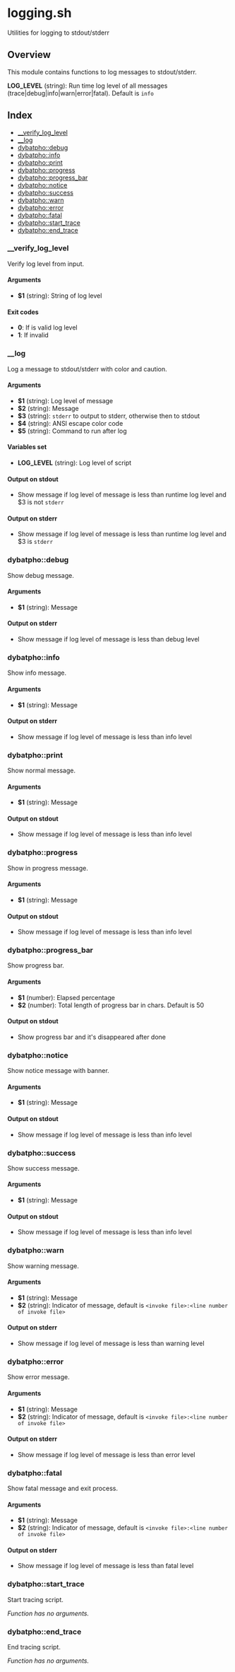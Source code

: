 # logging.sh

Utilities for logging to stdout/stderr

## Overview

This module contains functions to log messages to stdout/stderr.

**LOG_LEVEL** (string): Run time log level of all messages (trace|debug|info|warn|error|fatal). Default is `info`

## Index

* [__verify_log_level](#verifyloglevel)
* [__log](#log)
* [dybatpho::debug](#dybatphodebug)
* [dybatpho::info](#dybatphoinfo)
* [dybatpho::print](#dybatphoprint)
* [dybatpho::progress](#dybatphoprogress)
* [dybatpho::progress_bar](#dybatphoprogressbar)
* [dybatpho::notice](#dybatphonotice)
* [dybatpho::success](#dybatphosuccess)
* [dybatpho::warn](#dybatphowarn)
* [dybatpho::error](#dybatphoerror)
* [dybatpho::fatal](#dybatphofatal)
* [dybatpho::start_trace](#dybatphostarttrace)
* [dybatpho::end_trace](#dybatphoendtrace)

### __verify_log_level

Verify log level from input.

#### Arguments

* **$1** (string): String of log level

#### Exit codes

* **0**: If is valid log level
* **1**: If invalid

### __log

Log a message to stdout/stderr with color and caution.

#### Arguments

* **$1** (string): Log level of message
* **$2** (string): Message
* **$3** (string): `stderr` to output to stderr, otherwise then to stdout
* **$4** (string): ANSI escape color code
* **$5** (string): Command to run after log

#### Variables set

* **LOG_LEVEL** (string): Log level of script

#### Output on stdout

* Show message if log level of message is less than runtime log level and $3 is not `stderr`

#### Output on stderr

* Show message if log level of message is less than runtime log level and $3 is `stderr`

### dybatpho::debug

Show debug message.

#### Arguments

* **$1** (string): Message

#### Output on stderr

* Show message if log level of message is less than debug level

### dybatpho::info

Show info message.

#### Arguments

* **$1** (string): Message

#### Output on stderr

* Show message if log level of message is less than info level

### dybatpho::print

Show normal message.

#### Arguments

* **$1** (string): Message

#### Output on stdout

* Show message if log level of message is less than info level

### dybatpho::progress

Show in progress message.

#### Arguments

* **$1** (string): Message

#### Output on stdout

* Show message if log level of message is less than info level

### dybatpho::progress_bar

Show progress bar.

#### Arguments

* **$1** (number): Elapsed percentage
* **$2** (number): Total length of progress bar in chars. Default is 50

#### Output on stdout

* Show progress bar and it's disappeared after done

### dybatpho::notice

Show notice message with banner.

#### Arguments

* **$1** (string): Message

#### Output on stdout

* Show message if log level of message is less than info level

### dybatpho::success

Show success message.

#### Arguments

* **$1** (string): Message

#### Output on stdout

* Show message if log level of message is less than info level

### dybatpho::warn

Show warning message.

#### Arguments

* **$1** (string): Message
* **$2** (string): Indicator of message, default is `<invoke file>:<line number of invoke file>`

#### Output on stderr

* Show message if log level of message is less than warning level

### dybatpho::error

Show error message.

#### Arguments

* **$1** (string): Message
* **$2** (string): Indicator of message, default is `<invoke file>:<line number of invoke file>`

#### Output on stderr

* Show message if log level of message is less than error level

### dybatpho::fatal

Show fatal message and exit process.

#### Arguments

* **$1** (string): Message
* **$2** (string): Indicator of message, default is `<invoke file>:<line number of invoke file>`

#### Output on stderr

* Show message if log level of message is less than fatal level

### dybatpho::start_trace

Start tracing script.

_Function has no arguments._

### dybatpho::end_trace

End tracing script.

_Function has no arguments._

